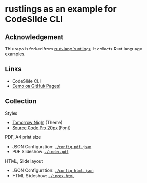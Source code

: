 # rustlings as an example for CodeSlide CLI

## Acknowledgement
This repo is forked from [rust-lang/rustlings](https://github.com/rust-lang/rustlings/). It collects Rust language examples.

## Links
- [CodeSlide CLI](https://github.com/AsherJingkongChen/codeslide/tree/main/packages/codeslide-cli)
- [Demo on GitHub Pages!](https://asherjingkongchen.github.io/rustlings-as-codeslide-example/)

## Collection
Styles
- [Tomorrow Night](https://doc.rust-lang.org/book/tomorrow-night.css) (Theme)
- [Source Code Pro 20px](https://fonts.googleapis.com/css2?family=Source+Code+Pro:wght@300;400;700&display=swap) (Font)

PDF, A4 print size
- JSON Configuration: [`./config.pdf.json`](./config.pdf.json)
- PDF Slideshow: [`./index.pdf`](./index.pdf)

HTML, Slide layout
- JSON Configuration: [`./config.html.json`](./config.html.json)
- HTML Slideshow: [`./index.html`](./index.html)
